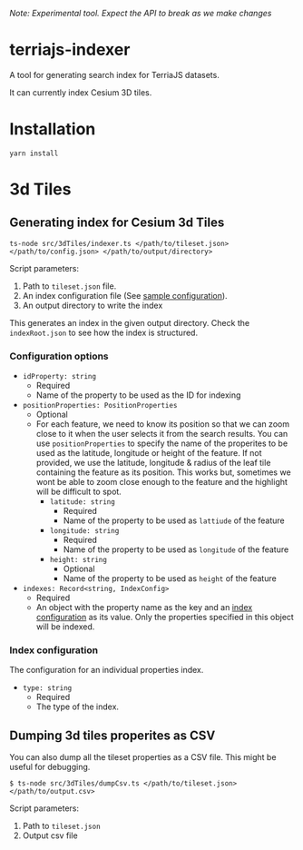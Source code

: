 *Note: Experimental tool. Expect the API to break as we make changes*

# terriajs-indexer

A tool for generating search index for TerriaJS datasets. 

It can currently index Cesium 3D tiles.

# Installation

```
yarn install
```

# 3d Tiles

## Generating index for Cesium 3d Tiles

```
ts-node src/3dTiles/indexer.ts </path/to/tileset.json> </path/to/config.json> </path/to/output/directory>
```

Script parameters:
  1) Path to `tileset.json` file.
  2) An index configuration file (See [sample configuration](samples/3dtiles-config.json)).
  3) An output directory to write the index

This generates an index in the given output directory. Check the `indexRoot.json` to see how the index is structured.


### Configuration options

- `idProperty: string`
  - Required
  - Name of the property to be used as the ID for indexing
- `positionProperties: PositionProperties`
  - Optional
  - For each feature, we need to know its position so that we can zoom close to
    it when the user selects it from the search results. You can use
    `positionProperties` to specify the name of the properites to be used as
    the latitude, longitude or height of the feature. If not provided, we use
    the latitude, longitude & radius of the leaf tile containing the feature as
    its position. This works but, sometimes we wont be able to zoom close
    enough to the feature and the highlight will be difficult to spot.
    - `latitude: string`
      - Required
      - Name of the property to be used as `lattiude` of the feature
    - `longitude: string`
      - Required
      - Name of the property to be used as `longitude` of the feature
    - `height: string`
      - Optional
      - Name of the property to be used as `height` of the feature
- `indexes: Record<string, IndexConfig>`
  - Required
  - An object with the property name as the key and an [index
    configuration](#index-configuration) as its value. Only the properties
    specified in this object will be indexed.

### Index configuration

The configuration for an individual properties index.

- `type: string`
  - Required
  - The type of the index.
  

## Dumping 3d tiles properites as CSV

You can also dump all the tileset properties as a CSV file. This might be useful for debugging.

```
$ ts-node src/3dTiles/dumpCsv.ts </path/to/tileset.json> </path/to/output.csv>
```

Script parameters:
  1) Path to `tileset.json`
  2) Output csv file
